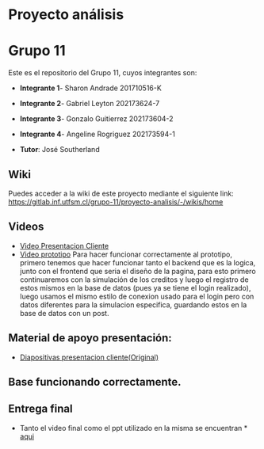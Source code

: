 # Proyecto análisis

# Grupo 11
Este es el repositorio del Grupo 11, cuyos integrantes son:
* **Integrante 1**- Sharon Andrade 201710516-K
* **Integrante 2**- Gabriel Leyton 202173624-7
* **Integrante 3**- Gonzalo Guitierrez  202173604-2
* **Integrante 4**- Angeline Rogriguez  202173594-1

* **Tutor**: José Southerland

## Wiki

Puedes acceder a la wiki de este proyecto mediante el siguiente link: https://gitlab.inf.utfsm.cl/grupo-11/proyecto-analisis/-/wikis/home

## Videos
* [Video Presentacion Cliente](https://drive.google.com/file/d/1qjFfKDmYmbGe2MRnFKsXgW1qsMdWI0rJ/view?usp=drive_link)
* [Video prototipo](https://drive.google.com/file/d/11XR-QU19eDkSNscHHpVHmtwd1uG2q2O_/view?usp=sharing)
Para hacer funcionar correctamente al prototipo, primero tenemos que hacer funcionar tanto el backend que es la logica, junto con el frontend que seria el diseño de la pagina, para esto primero continuaremos con la simulación de los creditos y luego el registro de estos mismos en la base de datos (pues ya se tiene el login realizado), luego usamos el mismo estilo de conexion usado para el login pero con datos diferentes para la simulacion especifica, guardando estos en la base de datos con un post.

## Material de apoyo presentación:
* [Diapositivas presentacion cliente(Original)](https://docs.google.com/presentation/d/1cDPqzwzyW2dZeLXzm8rNzM5JfC-VozjF/edit?usp=drive_link&ouid=108713243959893085234&rtpof=true&sd=true)

## Base funcionando correctamente.

## Entrega final
- Tanto el video final como el ppt utilizado en la misma se encuentran * [aqui](https://drive.google.com/drive/folders/12hSQhqg6DUh0NcuPd7Yzmub6eiBDSI-X?usp=sharing)


